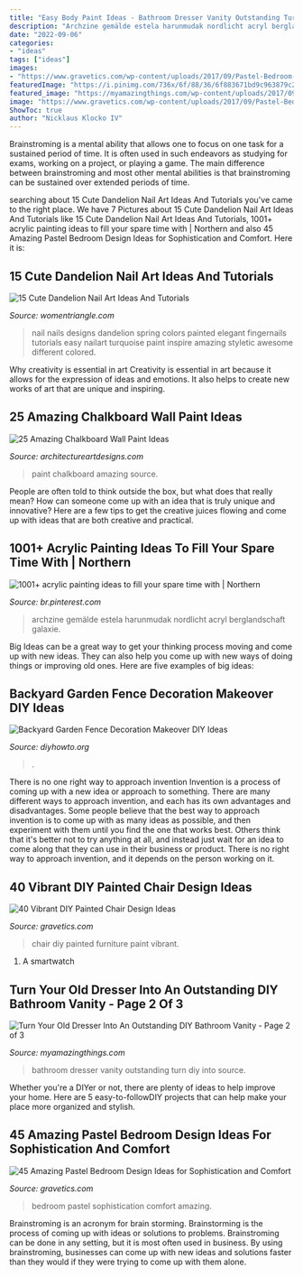 ```yaml
---
title: "Easy Body Paint Ideas - Bathroom Dresser Vanity Outstanding Turn Diy Into Source"
description: "Archzine gemälde estela harunmudak nordlicht acryl berglandschaft galaxie"
date: "2022-09-06"
categories:
- "ideas"
tags: ["ideas"]
images:
- "https://www.gravetics.com/wp-content/uploads/2017/09/Pastel-Bedroom-Design.jpg"
featuredImage: "https://i.pinimg.com/736x/6f/88/36/6f883671bd9c963879c262adf2047847.jpg"
featured_image: "https://myamazingthings.com/wp-content/uploads/2017/09/dresser-vanity-7.jpg"
image: "https://www.gravetics.com/wp-content/uploads/2017/09/Pastel-Bedroom-Design.jpg"
ShowToc: true
author: "Nicklaus Klocko IV"
---
```



Brainstroming is a mental ability that allows one to focus on one task for a sustained period of time. It is often used in such endeavors as studying for exams, working on a project, or playing a game. The main difference between brainstroming and most other mental abilities is that brainstroming can be sustained over extended periods of time.

	

		
searching about 15 Cute Dandelion Nail Art Ideas And Tutorials you've came to the right place. We have 7 Pictures about 15 Cute Dandelion Nail Art Ideas And Tutorials like 15 Cute Dandelion Nail Art Ideas And Tutorials, 1001+ acrylic painting ideas to fill your spare time with | Northern and also 45 Amazing Pastel Bedroom Design Ideas for Sophistication and Comfort. Here it is:
		
    
## 15 Cute Dandelion Nail Art Ideas And Tutorials

<img loading=lazy src="https://www.womentriangle.com/wp-content/uploads/2015/05/dandelion-nail-art-5.jpg" onerror="this.onerror=null;this.src='https://tse1.mm.bing.net/th?id=OIP.EcORPi59bJT3e4Evsq6QfQHaLK&amp;pid=15.1';" alt="15 Cute Dandelion Nail Art Ideas And Tutorials">

_Source: womentriangle.com_

>nail nails designs dandelion spring colors painted elegant fingernails tutorials easy nailart turquoise paint inspire amazing styletic awesome different colored. 

	

Why creativity is essential in art
Creativity is essential in art because it allows for the expression of ideas and emotions. It also helps to create new works of art that are unique and inspiring.

    
## 25 Amazing Chalkboard Wall Paint Ideas

<img loading=lazy src="https://www.architectureartdesigns.com/wp-content/uploads/2013/06/1113.jpg" onerror="this.onerror=null;this.src='https://tse2.mm.bing.net/th?id=OIP.DMuFmeB2SnSJLYwYkSZH2gHaIz&amp;pid=15.1';" alt="25 Amazing Chalkboard Wall Paint Ideas">

_Source: architectureartdesigns.com_

>paint chalkboard amazing source. 

	

People are often told to think outside the box, but what does that really mean? How can someone come up with an idea that is truly unique and innovative? Here are a few tips to get the creative juices flowing and come up with ideas that are both creative and practical.

    
## 1001+ Acrylic Painting Ideas To Fill Your Spare Time With | Northern

<img loading=lazy src="https://i.pinimg.com/736x/6f/88/36/6f883671bd9c963879c262adf2047847.jpg" onerror="this.onerror=null;this.src='https://tse4.mm.bing.net/th?id=OIP.v-3VT7-q4jP-VBFmGOGAjgHaO0&amp;pid=15.1';" alt="1001+ acrylic painting ideas to fill your spare time with | Northern">

_Source: br.pinterest.com_

>archzine gemälde estela harunmudak nordlicht acryl berglandschaft galaxie. 

	

Big Ideas can be a great way to get your thinking process moving and come up with new ideas. They can also help you come up with new ways of doing things or improving old ones. Here are five examples of big ideas: 

    
## Backyard Garden Fence Decoration Makeover DIY Ideas

<img loading=lazy src="https://www.diyhowto.org/wp-content/uploads/DIY-Metal-Flower-Garden-Fence-Decor-20-Fence-Decoration-Makeover-DIY-Ideas-DIYHowto.jpg" onerror="this.onerror=null;this.src='https://tse2.mm.bing.net/th?id=OIP.CfBWLJtQSjk-m2t2pbmnbwHaLH&amp;pid=15.1';" alt="Backyard Garden Fence Decoration Makeover DIY Ideas">

_Source: diyhowto.org_

>. 

	

There is no one right way to approach invention
Invention is a process of coming up with a new idea or approach to something. There are many different ways to approach invention, and each has its own advantages and disadvantages. Some people believe that the best way to approach invention is to come up with as many ideas as possible, and then experiment with them until you find the one that works best. Others think that it's better not to try anything at all, and instead just wait for an idea to come along that they can use in their business or product. There is no right way to approach invention, and it depends on the person working on it.

    
## 40 Vibrant DIY Painted Chair Design Ideas

<img loading=lazy src="http://www.gravetics.com/wp-content/uploads/2017/08/DIY-Chair-Furniture-Art-Look-at-what-a-little-paint-and-fabric-can-do-to-and-old-chair.jpg" onerror="this.onerror=null;this.src='https://tse4.mm.bing.net/th?id=OIP.5fc6ID9aAkxFa6m4nhvbUgHaNO&amp;pid=15.1';" alt="40 Vibrant DIY Painted Chair Design Ideas">

_Source: gravetics.com_

>chair diy painted furniture paint vibrant. 

	

1. A smartwatch

    
## Turn Your Old Dresser Into An Outstanding DIY Bathroom Vanity - Page 2 Of 3

<img loading=lazy src="https://myamazingthings.com/wp-content/uploads/2017/09/dresser-vanity-7.jpg" onerror="this.onerror=null;this.src='https://tse2.mm.bing.net/th?id=OIP.mPJCRFw2vfzwZinQmbY7TQHaLH&amp;pid=15.1';" alt="Turn Your Old Dresser Into An Outstanding DIY Bathroom Vanity - Page 2 of 3">

_Source: myamazingthings.com_

>bathroom dresser vanity outstanding turn diy into source. 

	

Whether you're a DIYer or not, there are plenty of ideas to help improve your home. Here are 5 easy-to-followDIY projects that can help make your place more organized and stylish.

    
## 45 Amazing Pastel Bedroom Design Ideas For Sophistication And Comfort

<img loading=lazy src="https://www.gravetics.com/wp-content/uploads/2017/09/Pastel-Bedroom-Design.jpg" onerror="this.onerror=null;this.src='https://tse3.mm.bing.net/th?id=OIP.r7Hos_JLXBeupgy5UkHgUAHaLH&amp;pid=15.1';" alt="45 Amazing Pastel Bedroom Design Ideas for Sophistication and Comfort">

_Source: gravetics.com_

>bedroom pastel sophistication comfort amazing. 

	

Brainstroming is an acronym for brain storming. Brainstorming is the process of coming up with ideas or solutions to problems. Brainstroming can be done in any setting, but it is most often used in business. By using brainstroming, businesses can come up with new ideas and solutions faster than they would if they were trying to come up with them alone.

